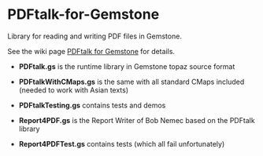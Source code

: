 # PDFtalk-for-Gemstone
Library for reading and writing PDF files in Gemstone.

See the wiki page [PDFtalk for Gemstone](https://wiki.pdftalk.de/doku.php?id=pdftalk4gemstone) for details.

* **PDFtalk.gs** is the runtime library in Gemstone topaz source format

* **PDFtalkWithCMaps.gs** is the same with all standard CMaps included (needed to work with Asian texts)

* **PDFtalkTesting.gs** contains tests and demos

* **Report4PDF.gs** is the Report Writer of Bob Nemec based on the PDFtalk library

* **Report4PDFTest.gs** contains tests (which all fail unfortunately)
